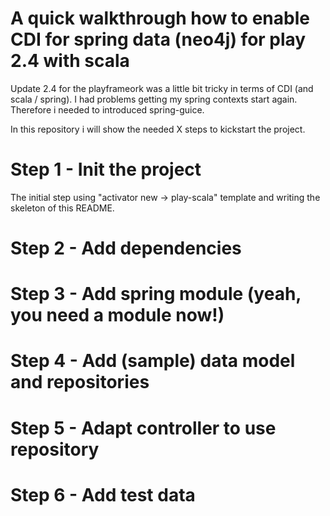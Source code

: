 # A quick walkthrough how to enable CDI for spring data (neo4j) for play 2.4 with scala

Update 2.4 for the playframeork was a little bit tricky in terms of CDI (and scala / spring). I had problems getting my spring contexts start again. Therefore i needed to introduced spring-guice.

In this repository i will show the needed X steps to kickstart the project.

# Step 1 - Init the project

The initial step using "activator new -> play-scala" template and writing the skeleton of this README.

# Step 2 - Add dependencies

# Step 3 - Add spring module (yeah, you need a module now!)

# Step 4 - Add (sample) data model and repositories

# Step 5 - Adapt controller to use repository

# Step 6 - Add test data